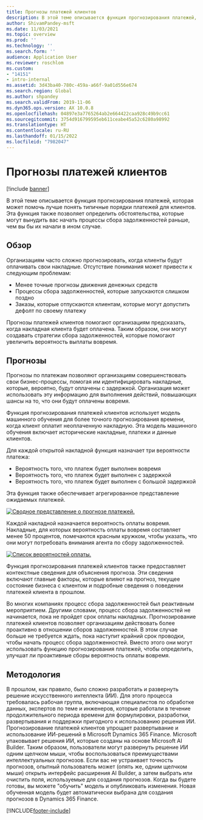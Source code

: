 ```yaml
---
title: Прогнозы платежей клиентов
description: В этой теме описывается функция прогнозирования платежей, которая может помочь лучше понять типичные порядки платежей для клиентов. Эта функция также позволяет определить обстоятельства, которые могут вынудить вас начать процессы сбора задолженностей раньше, чем вы бы их начали в ином случае.
author: ShivamPandey-msft
ms.date: 11/03/2021
ms.topic: overview
ms.prod: ''
ms.technology: ''
ms.search.form: ''
audience: Application User
ms.reviewer: roschlom
ms.custom:
- "14151"
- intro-internal
ms.assetid: 3d43ba40-780c-459a-a66f-9a01d556e674
ms.search.region: Global
ms.author: shpandey
ms.search.validFrom: 2019-11-06
ms.dyn365.ops.version: AX 10.0.8
ms.openlocfilehash: 04897e3a7765264ab2e664422caa928c49b9cc61
ms.sourcegitcommit: 3754d916799595eb611ceabe45a52c6280a98992
ms.translationtype: HT
ms.contentlocale: ru-RU
ms.lasthandoff: 01/15/2022
ms.locfileid: "7982047"
---
```

# <a name="customer-payment-predictions"></a>Прогнозы платежей клиентов

[!include [banner](../includes/banner.md)]

В этой теме описывается функция прогнозирования платежей, которая может помочь лучше понять типичные порядки платежей для клиентов. Эта функция также позволяет определить обстоятельства, которые могут вынудить вас начать процессы сбора задолженностей раньше, чем вы бы их начали в ином случае.

## <a name="overview"></a>Обзор

Организациям часто сложно прогнозировать, когда клиенты будут оплачивать свои накладные. Отсутствие понимания может привести к следующим проблемам:

- Менее точные прогнозы движения денежных средств
- Процессы сбора задолженностей, которые запускаются слишком поздно
- Заказы, которые отпускаются клиентам, которые могут допустить дефолт по своему платежу

Прогнозы платежей клиентов помогают организациям предсказать, когда накладная клиента будет оплачена. Таким образом, они могут создавать стратегии сбора задолженностей, которые помогают увеличить вероятность выплаты вовремя.

## <a name="predictions"></a>Прогнозы

Прогнозы по платежам позволяют организациям совершенствовать свои бизнес-процессы, помогая им идентифицировать накладные, которые, вероятно, будут оплачены с задержкой. Организация может использовать эту информацию для выполнения действий, повышающих шансы на то, что они будут оплачены вовремя.

Функция прогнозирования платежей клиентов использует модель машинного обучения для более точного прогнозирования времени, когда клиент оплатит неоплаченную накладную. Эта модель машинного обучения включает исторические накладные, платежи и данные клиентов.

Для каждой открытой накладной функция назначает три вероятности платежа:

- Вероятность того, что платеж будет выполнен вовремя
- Вероятность того, что платеж будет выполнен с задержкой
- Вероятность того, что платеж будет выполнен с большой задержкой

Эта функция также обеспечивает агрегированное представление ожидаемых платежей.

[![Сводное представление о прогнозе платежей.](./media/graphic-payment-reports.png)](./media/graphic-payment-reports.png)

Каждой накладной назначается вероятность оплаты вовремя. Накладные, для которых вероятность оплаты вовремя составляет менее 50 процентов, помечаются красным кружком, чтобы указать, что они могут потребовать внимания агента по сбору задолженностей.

[![Список вероятностей оплаты.](./media/customer-pymnt-probability-list.png)](./media/customer-pymnt-probability-list.png)

Функция прогнозирования платежей клиентов также предоставляет контекстные сведения для объяснения прогноза. Эти сведения включают главные факторы, которые влияют на прогноз, текущее состояние бизнеса с клиентом и подробные сведения о поведении платежей клиента в прошлом.

Во многих компаниях процесс сбора задолженностей был реактивным мероприятием. Другими словами, процесс сбора задолженностей не начинается, пока не пройдет срок оплаты накладных. Прогнозирование платежей клиентов позволяет организациям действовать более проактивно в отношении сборов задолженностей. В этом случае больше не требуется ждать, пока наступит крайний срок проводки, чтобы начать процесс сбора задолженностей. Вместо этого они могут использовать функцию прогнозирования платежей, чтобы определить, улучшат ли проактивные сборы вероятность оплаты вовремя.

## <a name="methodology"></a>Методология

В прошлом, как правило, было сложно разработать и развернуть решение искусственного интеллекта (ИИ). Для этого процесса требовалась рабочая группа, включающая специалистов по обработке данных, экспертов по теме и инженеров, которые работали в течение продолжительного периода времени для формулировки, разработки, развертывания и поддержки пригодного к использованию решения ИИ. Прогнозирование платежей клиентов упрощает развертывание и использование ИИ-решений в Microsoft Dynamics 365 Finance. Microsoft упаковывает решения ИИ, которые созданы на основе Microsoft AI Builder. Таким образом, пользователи могут развернуть решение ИИ одним щелчком мыши, чтобы воспользоваться преимуществами интеллектуальных прогнозов. Если вас не устраивает точность прогнозов, опытный пользователь может (опять же, одним щелчком мыши) открыть интерфейс расширения AI Builder, а затем выбрать или очистить поля, используемые для создания прогнозов. Когда вы будете готовы, вы можете "обучить" модель и опубликовать изменения. Новая обученная модель будет автоматически выбрана для создания прогнозов в Dynamics 365 Finance.

[!INCLUDE[footer-include](../../includes/footer-banner.md)]
